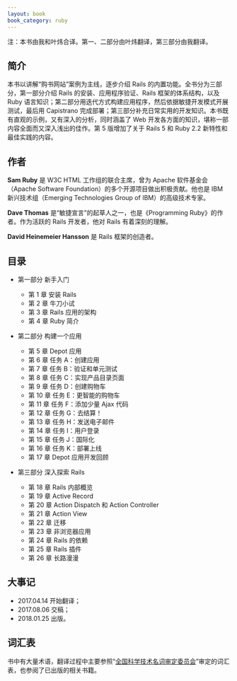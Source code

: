 ```yaml
---
layout: book
book_category: ruby
---
```


注：本书由我和叶炜合译。第一、二部分由叶炜翻译，第三部分由我翻译。

## 简介

本书以讲解“购书网站”案例为主线，逐步介绍 Rails 的内置功能。全书分为三部分，第一部分介绍 Rails 的安装、应用程序验证、Rails 框架的体系结构，以及 Ruby 语言知识；第二部分用迭代方式构建应用程序，然后依据敏捷开发模式开展测试，最后用 Capistrano 完成部署；第三部分补充日常实用的开发知识。本书既有直观的示例，又有深入的分析，同时涵盖了 Web 开发各方面的知识，堪称一部内容全面而又深入浅出的佳作。第 5 版增加了关于 Rails 5 和 Ruby 2.2 新特性和最佳实践的内容。

## 作者

**Sam Ruby** 是 W3C HTML 工作组的联合主席，曾为 Apache 软件基金会（Apache Software Foundation）的多个开源项目做出积极贡献。他也是 IBM 新兴技术组（Emerging Technologies Group of IBM）的高级技术专家。

**Dave Thomas** 是“敏捷宣言”的起草人之一，也是《Programming Ruby》的作者。作为活跃的 Rails 开发者，他对 Rails 有着深刻的理解。

**David Heinemeier Hansson** 是 Rails 框架的创造者。

## 目录

-   第一部分 新手入门 
    - 第 1 章 安装 Rails 
    - 第 2 章 牛刀小试 
    - 第 3 章 Rails 应用的架构 
    - 第 4 章 Ruby 简介 

-   第二部分 构建一个应用 
    - 第 5 章 Depot 应用 
    - 第 6 章 任务 A：创建应用 
    - 第 7 章 任务 B：验证和单元测试 
    - 第 8 章 任务 C：实现产品目录页面 
    - 第 9 章 任务 D：创建购物车 
    - 第 10 章 任务 E：更智能的购物车 
    - 第 11 章 任务 F：添加少量 Ajax 代码 
    - 第 12 章 任务 G：去结算！ 
    - 第 13 章 任务 H：发送电子邮件 
    - 第 14 章 任务 I：用户登录 
    - 第 15 章 任务 J：国际化 
    - 第 16 章 任务 K：部署上线 
    - 第 17 章 Depot 应用开发回顾 

-   第三部分 深入探索 Rails
    - 第 18 章 Rails 内部概览 
    - 第 19 章 Active Record 
    - 第 20 章 Action Dispatch 和 Action Controller 
    - 第 21 章 Action View 
    - 第 22 章 迁移 
    - 第 23 章 非浏览器应用 
    - 第 24 章 Rails 的依赖 
    - 第 25 章 Rails 插件 
    - 第 26 章 长路漫漫 

## 大事记

- 2017.04.14 开始翻译；
- 2017.08.06 交稿；
- 2018.01.25 出版。

## 词汇表

书中有大量术语，翻译过程中主要参照“[全国科学技术名词审定委员会](http://www.term.gov.cn/)”审定的词汇表，也参阅了已出版的相关书籍。

